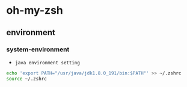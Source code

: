 # oh-my-zsh

## environment

### system-environment

* `java environment setting`

```bash
echo 'export PATH="/usr/java/jdk1.8.0_191/bin:$PATH"' >> ~/.zshrc
source ~/.zshrc
```


